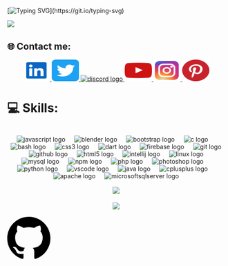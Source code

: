 

[![Typing SVG](https://readme-typing-svg.herokuapp.com?size=30&lines=Touch+some+grass.)](https://git.io/typing-svg)

![](https://github.com/halfrost/halfrost/blob/master/icons/header_1.png)

## 🌐 Contact me:
<div align="center">
  <a href="https://www.linkedin.com/in/kstubhie/" target="_blank">
    <img src="https://github.com/kstubhieeee/kstubhieeee/blob/main/linkedin-svgrepo-com.svg" width="63" height="50" alt="linkedin logo"  />
  </a>
  <a href="https://twitter.com/kstubhiee" target="_blank">
    <img src="https://github.com/kstubhieeee/kstubhieeee/blob/main/twitter-svgrepo-com.svg" width="63" height="50" alt="twitter logo"  />
  </a>
  <a href="https://discord.gg/UqRgRK9wXy" target="_blank">
    <img src="https://github.com/dheereshagrwal/colored-icons/blob/master/public/icons/discord/discord.svg" width="63" height="50" alt="discord logo"  />
  </a>
  <a href="https://www.youtube.com/@kstubhie" target="_blank">
    <img src="https://github.com/kstubhieeee/kstubhieeee/blob/main/youtube-color-svgrepo-com.svg" width="63" height="50" alt="youtube logo"  />
  </a>
  <a href="https://www.instagram.com/kstubhie" target="_blank">
    <img src="https://github.com/kstubhieeee/kstubhieeee/blob/main/instagram-1-svgrepo-com.svg" width="63" height="50" alt="instagram logo"  />
  <a href="https://in.pinterest.com/kstubhie/" target="_blank">
    <img src="https://github.com/kstubhieeee/kstubhieeee/blob/main/pinterest-svgrepo-com.svg" width="63" height="50" alt="instagram logo"  />
  </a>

</div>

###

# 💻 Skills:
<br clear="both">

<div align="center">
  <img src="https://skillicons.dev/icons?i=js" height="50" alt="javascript logo"  />
  <img width="13" />
  <img src="https://skillicons.dev/icons?i=blender" height="50" alt="blender logo"  />
  <img width="13" />
  <img src="https://skillicons.dev/icons?i=bootstrap" height="50" alt="bootstrap logo"  />
  <img width="13" />
  <img src="https://skillicons.dev/icons?i=c" height="50" alt="c logo"  />
  <img width="13" />
  <img src="https://skillicons.dev/icons?i=bash" height="50" alt="bash logo"  />
  <img width="13" />
  <img src="https://skillicons.dev/icons?i=css" height="50" alt="css3 logo"  />
  <img width="13" />
  <img src="https://skillicons.dev/icons?i=dart" height="50" alt="dart logo"  />
  <img width="13" />
  <img src="https://skillicons.dev/icons?i=firebase" height="50" alt="firebase logo"  />
  <img width="13" />
  <img src="https://skillicons.dev/icons?i=git" height="50" alt="git logo"  />
  <img width="13" />
  <img src="https://skillicons.dev/icons?i=github" height="50" alt="github logo"  />
  <img width="13" />
  <img src="https://skillicons.dev/icons?i=html" height="50" alt="html5 logo"  />
  <img width="13" />
  <img src="https://cdn.jsdelivr.net/gh/devicons/devicon/icons/intellij/intellij-original.svg" height="50" alt="intellij logo"  />
  <img width="13" />
  <img src="https://cdn.jsdelivr.net/gh/devicons/devicon/icons/linux/linux-original.svg" height="50" alt="linux logo"  />
  <img width="13" />
  <img src="https://skillicons.dev/icons?i=mysql" height="50" alt="mysql logo"  />
  <img width="13" />
  <img src="https://cdn.jsdelivr.net/gh/devicons/devicon/icons/npm/npm-original-wordmark.svg" height="50" alt="npm logo"  />
  <img width="13" />
  <img src="https://skillicons.dev/icons?i=php" height="50" alt="php logo"  />
  <img width="13" />
  <img src="https://cdn.jsdelivr.net/gh/devicons/devicon/icons/photoshop/photoshop-plain.svg" height="50" alt="photoshop logo"  />
  <img width="13" />
  <img src="https://skillicons.dev/icons?i=py" height="50" alt="python logo"  />
  <img width="13" />
  <img src="https://skillicons.dev/icons?i=vscode" height="50" alt="vscode logo"  />
  <img width="13" />
  <img src="https://skillicons.dev/icons?i=java" height="50" alt="java logo"  />
  <img width="13" />
  <img src="https://skillicons.dev/icons?i=cpp" height="50" alt="cplusplus logo"  />
  <img width="13" />
  <img src="https://cdn.jsdelivr.net/gh/devicons/devicon/icons/apache/apache-original.svg" height="50" alt="apache logo"  />
  <img width="13" />
  <img src="https://cdn.jsdelivr.net/gh/devicons/devicon/icons/microsoftsqlserver/microsoftsqlserver-plain.svg" height="50" alt="microsoftsqlserver logo"  />
</div>



<div align="center">
    <br/>
    <img src="https://github-readme-streak-stats.herokuapp.com/?user=kstubhieeee&theme=gotham&hide_border=false" /><br/>
    <br/>
    <img src="https://github-readme-stats.vercel.app/api/top-langs/?username=kstubhieeee&theme=gotham&hide_border=false&include_all_commits=true&count_private=true&layout=compact" />
    <br/>
</div>

<svg height="100" viewBox="0 0 16 16" version="1.1" width="100" aria-hidden="true"><path fill-rule="evenodd" d="M8 0C3.58 0 0 3.58 0 8c0 3.54 2.29 6.53 5.47 7.59.4.07.55-.17.55-.38 0-.19-.01-.82-.01-1.49-2.01.37-2.53-.49-2.69-.94-.09-.23-.48-.94-.82-1.13-.28-.15-.68-.52-.01-.53.63-.01 1.08.58 1.23.82.72 1.21 1.87.87 2.33.66.07-.52.28-.87.51-1.07-1.78-.2-3.64-.89-3.64-3.95 0-.87.31-1.59.82-2.15-.08-.2-.36-1.02.08-2.12 0 0 .67-.21 2.2.82.64-.18 1.32-.27 2-.27.68 0 1.36.09 2 .27 1.53-1.04 2.2-.82 2.2-.82.44 1.1.16 1.92.08 2.12.51.56.82 1.27.82 2.15 0 3.07-1.87 3.75-3.65 3.95.29.25.54.73.54 1.48 0 1.07-.01 1.93-.01 2.2 0 .21.15.46.55.38A8.013 8.013 0 0016 8c0-4.42-3.58-8-8-8z"></path></svg>

